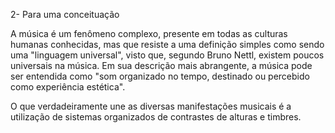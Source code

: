 2- Para uma conceituação

A  música é  um fenômeno complexo, presente em todas as culturas humanas conhecidas, mas que resiste a uma definição simples como sendo uma "linguagem universal", visto que, segundo Bruno Nettl, existem poucos universais na música. Em sua descrição mais abrangente, a música pode ser entendida como "som organizado no tempo, destinado ou percebido como experiência estética".

O que verdadeiramente une as diversas manifestações musicais é a utilização de sistemas organizados de contrastes de alturas e timbres.
